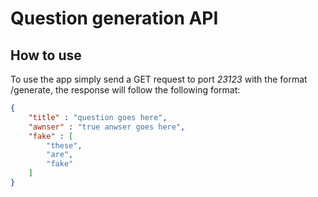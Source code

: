 # Question generation API

## How to use
To use the app simply send a GET request to port *23123* with the format /generate, the response will follow the following format: 

```json
{
    "title" : "question goes here",
    "awnser" : "true anwser goes here",
    "fake" : [
        "these",
        "are",
        "fake"
    ]
}
```